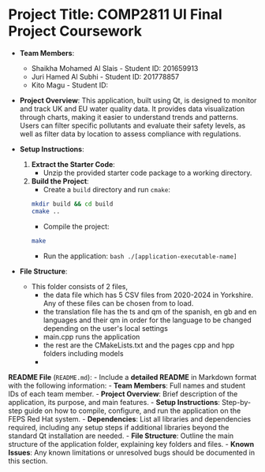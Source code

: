 # Project Title: COMP2811 UI Final Project Coursework

- **Team Members**:
    - Shaikha Mohamed Al Slais - Student ID: 201659913
    - Juri Hamed Al Subhi - Student ID: 201778857
    - Kito Magu - Student ID: 

- **Project Overview**:
    This application, built using Qt, is designed to monitor and track UK and EU water quality data. It provides data visualization through charts, making it easier to understand trends and patterns. Users can filter specific pollutants and evaluate their safety levels, as well as filter data by location to assess compliance with regulations.

- **Setup Instructions**:
    1. **Extract the Starter Code**: 
        - Unzip the provided starter code package to a working directory.
    2. **Build the Project**:
        - Create a `build` directory and run `cmake`:
        ```bash
        mkdir build && cd build
        cmake ..
        ```
        - Compile the project:
        ```bash
        make
        ```
        - Run the application:
      ```bash
      ./[application-executable-name]
      ```

- **File Structure**:
    - This folder consists of 2 files, 
        - the data file which has 5 CSV files from 2020-2024 in Yorkshire. Any of these files can be chosen from to load. 
        - the translation file has the ts and qm of the spanish, en gb and en languages and their qm in order for the language  to be changed depending on the user's local settings
        - main.cpp runs the application
        - the rest are the CMakeLists.txt and the pages cpp and hpp folders including models
        - 



**README File** (`README.md`):
    - Include a **detailed README** in Markdown format with the following information:
        - **Team Members**: Full names and student IDs of each team member.
        - **Project Overview**: Brief description of the application, its purpose, and main features.
        - **Setup Instructions**: Step-by-step guide on how to compile, configure, and run the application on the FEPS Red Hat system.
        - **Dependencies**: List all libraries and dependencies required, including any setup steps if additional libraries beyond the standard Qt installation are needed.
        - **File Structure**: Outline the main structure of the application folder, explaining key folders and files.
        - **Known Issues**: Any known limitations or unresolved bugs should be documented in this section.

